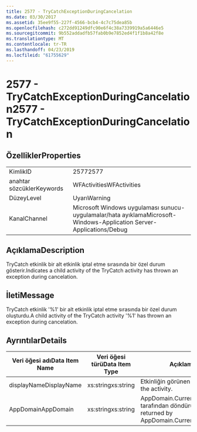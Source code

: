 ```yaml
---
title: 2577 - TryCatchExceptionDuringCancelation
ms.date: 03/30/2017
ms.assetid: 35ee9f55-227f-4566-bcb4-4c7c75dea85b
ms.openlocfilehash: c272dd91249dfc90e6f4c38a7339919a5a6446e5
ms.sourcegitcommit: 9b552addadfb57fab0b9e7852ed4f1f1b8a42f8e
ms.translationtype: MT
ms.contentlocale: tr-TR
ms.lasthandoff: 04/23/2019
ms.locfileid: "61755629"
---
```

# <a name="2577---trycatchexceptionduringcancelation"></a><span data-ttu-id="feeb0-102">2577 - TryCatchExceptionDuringCancelation</span><span class="sxs-lookup"><span data-stu-id="feeb0-102">2577 - TryCatchExceptionDuringCancelation</span></span>
## <a name="properties"></a><span data-ttu-id="feeb0-103">Özellikler</span><span class="sxs-lookup"><span data-stu-id="feeb0-103">Properties</span></span>  
  
|||  
|-|-|  
|<span data-ttu-id="feeb0-104">Kimlik</span><span class="sxs-lookup"><span data-stu-id="feeb0-104">ID</span></span>|<span data-ttu-id="feeb0-105">2577</span><span class="sxs-lookup"><span data-stu-id="feeb0-105">2577</span></span>|  
|<span data-ttu-id="feeb0-106">anahtar sözcükler</span><span class="sxs-lookup"><span data-stu-id="feeb0-106">Keywords</span></span>|<span data-ttu-id="feeb0-107">WFActivities</span><span class="sxs-lookup"><span data-stu-id="feeb0-107">WFActivities</span></span>|  
|<span data-ttu-id="feeb0-108">Düzey</span><span class="sxs-lookup"><span data-stu-id="feeb0-108">Level</span></span>|<span data-ttu-id="feeb0-109">Uyarı</span><span class="sxs-lookup"><span data-stu-id="feeb0-109">Warning</span></span>|  
|<span data-ttu-id="feeb0-110">Kanal</span><span class="sxs-lookup"><span data-stu-id="feeb0-110">Channel</span></span>|<span data-ttu-id="feeb0-111">Microsoft Windows uygulaması sunucu-uygulamalar/hata ayıklama</span><span class="sxs-lookup"><span data-stu-id="feeb0-111">Microsoft-Windows-Application Server-Applications/Debug</span></span>|  
  
## <a name="description"></a><span data-ttu-id="feeb0-112">Açıklama</span><span class="sxs-lookup"><span data-stu-id="feeb0-112">Description</span></span>  
 <span data-ttu-id="feeb0-113">TryCatch etkinlik bir alt etkinlik iptal etme sırasında bir özel durum gösterir.</span><span class="sxs-lookup"><span data-stu-id="feeb0-113">Indicates a child activity of the TryCatch activity has thrown an exception during cancelation.</span></span>  
  
## <a name="message"></a><span data-ttu-id="feeb0-114">İleti</span><span class="sxs-lookup"><span data-stu-id="feeb0-114">Message</span></span>  
 <span data-ttu-id="feeb0-115">TryCatch etkinlik '%1' bir alt etkinlik iptal etme sırasında bir özel durum oluşturdu.</span><span class="sxs-lookup"><span data-stu-id="feeb0-115">A child activity of the TryCatch activity '%1' has thrown an exception during cancelation.</span></span>  
  
## <a name="details"></a><span data-ttu-id="feeb0-116">Ayrıntılar</span><span class="sxs-lookup"><span data-stu-id="feeb0-116">Details</span></span>  
  
|<span data-ttu-id="feeb0-117">Veri öğesi adı</span><span class="sxs-lookup"><span data-stu-id="feeb0-117">Data Item Name</span></span>|<span data-ttu-id="feeb0-118">Veri öğesi türü</span><span class="sxs-lookup"><span data-stu-id="feeb0-118">Data Item Type</span></span>|<span data-ttu-id="feeb0-119">Açıklama</span><span class="sxs-lookup"><span data-stu-id="feeb0-119">Description</span></span>|  
|--------------------|--------------------|-----------------|  
|<span data-ttu-id="feeb0-120">displayName</span><span class="sxs-lookup"><span data-stu-id="feeb0-120">DisplayName</span></span>|<span data-ttu-id="feeb0-121">xs:string</span><span class="sxs-lookup"><span data-stu-id="feeb0-121">xs:string</span></span>|<span data-ttu-id="feeb0-122">Etkinliğin görünen adı.</span><span class="sxs-lookup"><span data-stu-id="feeb0-122">The display name of the activity.</span></span>|  
|<span data-ttu-id="feeb0-123">AppDomain</span><span class="sxs-lookup"><span data-stu-id="feeb0-123">AppDomain</span></span>|<span data-ttu-id="feeb0-124">xs:string</span><span class="sxs-lookup"><span data-stu-id="feeb0-124">xs:string</span></span>|<span data-ttu-id="feeb0-125">AppDomain.CurrentDomain.FriendlyName tarafından döndürülen dize.</span><span class="sxs-lookup"><span data-stu-id="feeb0-125">The string returned by AppDomain.CurrentDomain.FriendlyName.</span></span>|

